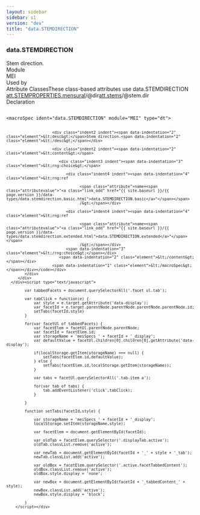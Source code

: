 ```yaml
---
layout: sidebar
sidebar: s1
version: "dev"
title: "data.STEMDIRECTION"
---
```

<div class="specPage">
   <div class="datatypeSpec">
      <h3 id="data.STEMDIRECTION">data.STEMDIRECTION</h3>
      <div class="specs">
         <div class="desc">Stem direction.</div>
         <div class="facet module">
            <div class="label">Module</div>
            <div class="statement text">MEI</div>
         </div>
         <div class="facet usedBy" id="usedBy">
            <div class="label">Used by</div>
            <div class="statement list">
               <div class="classBox dtBox" title="Attribute Classes">
                  <div class="classHeading"><label class="classLabel">Attribute Classes</label><span class="classDesc">These class-based attributes use data.STEMDIRECTION</span></div>
                  <div class="classContent"><span class="ident attclass" data-ident="att.STEMPROPERTIES.mensural" data-module="MEI.mensural"><a class="classLink" title="Attributes that describe the properties of stems in the mensural repertoire." href="{{ site.baseurl }}/{{ page.version }}/attribute-classes/att.stemproperties.mensural.html">att.STEMPROPERTIES.mensural</a>/<span title="Describes the direction of a stem.">@dir</span></span><span class="ident attclass" data-ident="att.stems" data-module="MEI.shared"><a class="classLink" title="Attributes that describe the properties of stemmed features; that is, chords and notes." href="{{ site.baseurl }}/{{ page.version }}/attribute-classes/att.stems.html">att.stems</a>/<span title="Describes the direction of a stem.">@stem.dir</span></span></div>
               </div>
            </div>
         </div>
         <div class="facet declaration">
            <div class="label">Declaration</div>
            <div class="statement declaration">
               <div class="code" xml:space="preserve" data-lang="ODD"><code>
                     <div class="indent1 indent"><span data-indentation="1" class="element">&lt;macroSpec <span class="attribute">ident=</span><span class="attributevalue">"data.STEMDIRECTION"</span> <span class="attribute">module=</span><span class="attributevalue">"MEI"</span> <span class="attribute">type=</span><span class="attributevalue">"dt"</span>&gt;</span>
                        
                        <div class="indent2 indent"><span data-indentation="2" class="element">&lt;desc&gt;</span>Stem direction.<span data-indentation="2" class="element">&lt;/desc&gt;</span></div>
                        
                        <div class="indent2 indent"><span data-indentation="2" class="element">&lt;content&gt;</span>
                           
                           <div class="indent3 indent"><span data-indentation="3" class="element">&lt;rng:choice&gt;</span>
                              
                              <div class="indent4 indent"><span data-indentation="4" class="element">&lt;rng:ref
                                    
                                    <span class="attribute">name=<span class="attributevalue">"<a class="link_odd" href="{{ site.baseurl }}/{{ page.version }}/data-types/data.stemdirection.basic.html">data.STEMDIRECTION.basic</a>"</span></span>
                                    /&gt;</span></div>
                              
                              <div class="indent4 indent"><span data-indentation="4" class="element">&lt;rng:ref
                                    
                                    <span class="attribute">name=<span class="attributevalue">"<a class="link_odd" href="{{ site.baseurl }}/{{ page.version }}/data-types/data.stemdirection.extended.html">data.STEMDIRECTION.extended</a>"</span></span>
                                    /&gt;</span></div>
                              <span data-indentation="3" class="element">&lt;/rng:choice&gt;</span></div>
                           <span data-indentation="2" class="element">&lt;/content&gt;</span></div>
                        <span data-indentation="1" class="element">&lt;/macroSpec&gt;</span></div></code></div>
            </div>
         </div>
      </div><script type="text/javascript">
            
            var tabbedFacets = document.querySelectorAll('.facet ul.tab');
            
            var tabClick = function(e) {
                var style = e.target.getAttribute('data-display');
                var facetId = e.target.parentNode.parentNode.parentNode.parentNode.id;
                setTabs(facetId,style)
            }
            
            for(var facetUl of tabbedFacets) {
                var facetElem = facetUl.parentNode.parentNode;
                var facetId = facetElem.id;
                var storageName = 'meiSpecs_' + facetId + '_display';
                var defaultValue = facetUl.children[0].children[0].getAttribute('data-display');
                
                if(localStorage.getItem(storageName) === null) {
                    setTabs(facetElem.id,defaultValue);
                } else {
                    setTabs(facetElem.id,localStorage.getItem(storageName));
                }
                
                var tabs = facetUl.querySelectorAll('.tab-item a');
                
                for(var tab of tabs) {
                    tab.addEventListener('click',tabClick);
                }
                
            }
            
            function setTabs(facetId,style) {
                
                var storageName = 'meiSpecs_' + facetId + '_display';
                localStorage.setItem(storageName,style);
                
                var facetElem = document.getElementById(facetId);
                
                var oldTab = facetElem.querySelector('.displayTab.active');
                oldTab.classList.remove('active');
                
                var newTab = document.getElementById(facetId + '_' + style + '_tab');
                newTab.classList.add('active');
                
                var oldBox = facetElem.querySelector('.active.facetTabbedContent');
                oldBox.classList.remove('active');
                oldBox.style.display = 'none';
                
                var newBox = document.getElementById(facetId + '_tabbedContent_' + style);
                newBox.classList.add('active');
                newBox.style.display = 'block';
                
            }
        </script></div>
</div>